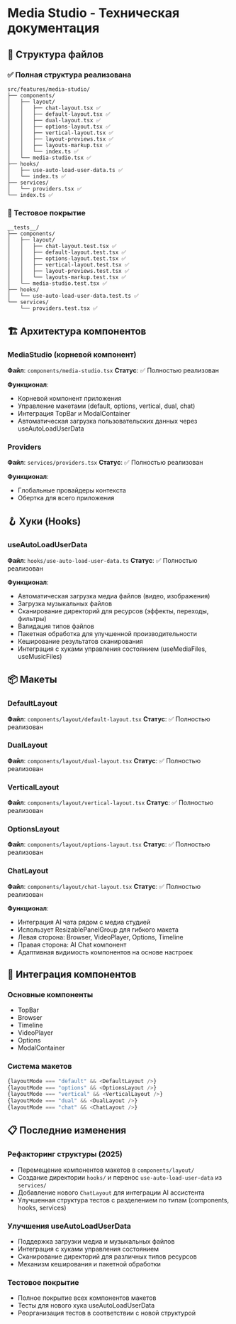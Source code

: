 # Media Studio - Техническая документация

## 📁 Структура файлов

### ✅ Полная структура реализована
```
src/features/media-studio/
├── components/
│   ├── layout/
│   │   ├── chat-layout.tsx ✅
│   │   ├── default-layout.tsx ✅
│   │   ├── dual-layout.tsx ✅
│   │   ├── options-layout.tsx ✅
│   │   ├── vertical-layout.tsx ✅
│   │   ├── layout-previews.tsx ✅
│   │   ├── layouts-markup.tsx ✅
│   │   └── index.ts ✅
│   └── media-studio.tsx ✅
├── hooks/
│   ├── use-auto-load-user-data.ts ✅
│   └── index.ts ✅
├── services/
│   └── providers.tsx ✅
└── index.ts ✅
```

### 🧪 Тестовое покрытие
```
__tests__/
├── components/
│   ├── layout/
│   │   ├── chat-layout.test.tsx ✅
│   │   ├── default-layout.test.tsx ✅
│   │   ├── options-layout.test.tsx ✅
│   │   ├── vertical-layout.test.tsx ✅
│   │   ├── layout-previews.test.tsx ✅
│   │   └── layouts-markup.test.tsx ✅
│   └── media-studio.test.tsx ✅
├── hooks/
│   └── use-auto-load-user-data.test.ts ✅
└── services/
    └── providers.test.tsx ✅
```

## 🏗️ Архитектура компонентов

### MediaStudio (корневой компонент)
**Файл**: `components/media-studio.tsx`
**Статус**: ✅ Полностью реализован

**Функционал**:
- Корневой компонент приложения
- Управление макетами (default, options, vertical, dual, chat)
- Интеграция TopBar и ModalContainer
- Автоматическая загрузка пользовательских данных через useAutoLoadUserData

### Providers
**Файл**: `services/providers.tsx`
**Статус**: ✅ Полностью реализован

**Функционал**:
- Глобальные провайдеры контекста
- Обертка для всего приложения

## 🪝 Хуки (Hooks)

### useAutoLoadUserData
**Файл**: `hooks/use-auto-load-user-data.ts`
**Статус**: ✅ Полностью реализован

**Функционал**:
- Автоматическая загрузка медиа файлов (видео, изображения)
- Загрузка музыкальных файлов
- Сканирование директорий для ресурсов (эффекты, переходы, фильтры)
- Валидация типов файлов
- Пакетная обработка для улучшенной производительности
- Кеширование результатов сканирования
- Интеграция с хуками управления состоянием (useMediaFiles, useMusicFiles)

## 📦 Макеты

### DefaultLayout
**Файл**: `components/layout/default-layout.tsx`
**Статус**: ✅ Полностью реализован

### DualLayout
**Файл**: `components/layout/dual-layout.tsx`
**Статус**: ✅ Полностью реализован

### VerticalLayout
**Файл**: `components/layout/vertical-layout.tsx`
**Статус**: ✅ Полностью реализован

### OptionsLayout
**Файл**: `components/layout/options-layout.tsx`
**Статус**: ✅ Полностью реализован

### ChatLayout
**Файл**: `components/layout/chat-layout.tsx`
**Статус**: ✅ Полностью реализован

**Функционал**:
- Интеграция AI чата рядом с медиа студией
- Использует ResizablePanelGroup для гибкого макета
- Левая сторона: Browser, VideoPlayer, Options, Timeline
- Правая сторона: AI Chat компонент
- Адаптивная видимость компонентов на основе настроек

## 🔗 Интеграция компонентов

### Основные компоненты
- TopBar
- Browser
- Timeline
- VideoPlayer
- Options
- ModalContainer

### Система макетов
```typescript
{layoutMode === "default" && <DefaultLayout />}
{layoutMode === "options" && <OptionsLayout />}
{layoutMode === "vertical" && <VerticalLayout />}
{layoutMode === "dual" && <DualLayout />}
{layoutMode === "chat" && <ChatLayout />}
```

## 📋 Последние изменения

### Рефакторинг структуры (2025)
- Перемещение компонентов макетов в `components/layout/`
- Создание директории `hooks/` и перенос `use-auto-load-user-data` из `services/`
- Добавление нового `ChatLayout` для интеграции AI ассистента
- Улучшенная структура тестов с разделением по типам (components, hooks, services)

### Улучшения useAutoLoadUserData
- Поддержка загрузки медиа и музыкальных файлов
- Интеграция с хуками управления состоянием
- Сканирование директорий для различных типов ресурсов
- Механизм кеширования и пакетной обработки

### Тестовое покрытие
- Полное покрытие всех компонентов макетов
- Тесты для нового хука useAutoLoadUserData
- Реорганизация тестов в соответствии с новой структурой
